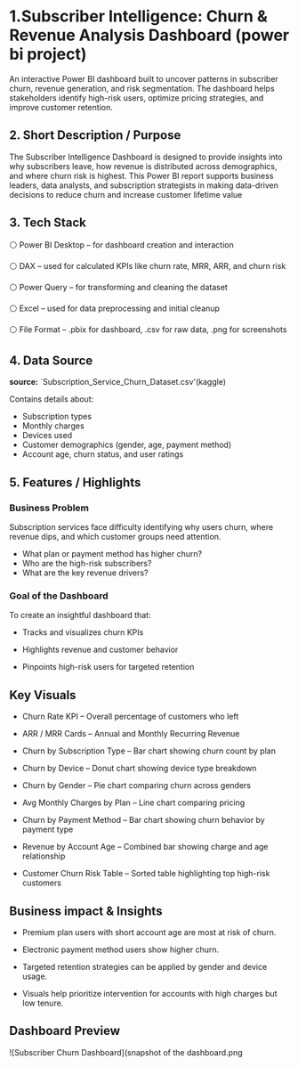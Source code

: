 # 1.Subscriber Intelligence: Churn & Revenue Analysis Dashboard (power bi project)

An interactive Power BI dashboard built to uncover patterns in subscriber churn, revenue generation, and risk segmentation. The dashboard helps stakeholders identify high-risk users, optimize pricing strategies, and improve customer retention.

## 2. Short Description / Purpose

The Subscriber Intelligence Dashboard is designed to provide insights into why subscribers leave, how revenue is distributed across demographics, and where churn risk is highest. This Power BI report supports business leaders, data analysts, and subscription strategists in making data-driven decisions to reduce churn and increase customer lifetime value


## 3.  Tech Stack

   ⚪ Power BI Desktop – for dashboard creation and interaction

   ⚪ DAX – used for calculated KPIs like churn rate, MRR, ARR, and churn risk

   ⚪ Power Query – for transforming and cleaning the dataset

   ⚪ Excel – used for data preprocessing and initial cleanup

   ⚪ File Format – .pbix for dashboard, .csv for raw data, .png for screenshots


## 4. Data Source

**source:** `Subscription_Service_Churn_Dataset.csv'(kaggle)

Contains details about:

- Subscription types
- Monthly charges
- Devices used
- Customer demographics (gender, age, payment method)
- Account age, churn status, and user ratings

## 5. Features / Highlights

### Business Problem

Subscription services face difficulty identifying why users churn, where revenue dips, and which customer groups need attention.

- What plan or payment method has higher churn?
- Who are the high-risk subscribers?
- What are the key revenue drivers?


###  Goal of the Dashboard

To create an insightful dashboard that:

- Tracks and visualizes churn KPIs
  
- Highlights revenue and customer behavior
  
- Pinpoints high-risk users for targeted retention
  

##   Key Visuals


- Churn Rate KPI – Overall percentage of customers who left

- ARR / MRR Cards – Annual and Monthly Recurring Revenue

- Churn by Subscription Type – Bar chart showing churn count by plan

- Churn by Device – Donut chart showing device type breakdown

- Churn by Gender – Pie chart comparing churn across genders

- Avg Monthly Charges by Plan – Line chart comparing pricing

- Churn by Payment Method – Bar chart showing churn behavior by payment type

- Revenue by Account Age – Combined bar showing charge and age relationship

- Customer Churn Risk Table – Sorted table highlighting top high-risk customers
  

##   Business  impact & Insights

- Premium plan users with short account age are most at risk of churn.
  
- Electronic payment method users show higher churn.
 
- Targeted retention strategies can be applied by gender and device usage.
  
- Visuals help prioritize intervention for accounts with high charges but low tenure.



##  Dashboard Preview

![Subscriber Churn Dashboard](snapshot of the dashboard.png



